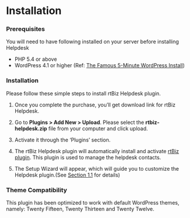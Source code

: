 # Installation

### Prerequisites

You will need to have following installed on your server before installing Helpdesk

* PHP 5.4 or above
* WordPress 4.1 or higher (Ref: [The Famous 5-Minute WordPress Install](https://codex.wordpress.org/Installing_WordPress#Famous_5-Minute_Install))


### Installation


Please follow these simple steps to install rtBiz Helpdesk plugin.

1. Once you complete the purchase, you’ll get download link for rtBiz Helpdesk.

2. Go to **Plugins > Add New > Upload**. Please select the **rtbiz-helpdesk.zip** file from your computer and click upload.

3. Activate it through the ‘Plugins’ section.

4. The rtBiz Helpdesk plugin will automatically install and activate [rtBiz plugin](https://wordpress.org/plugins/rtbiz). This plugin is used to manage the helpdesk contacts.  

5. The Setup Wizard will appear, which will guide you to customize the Helpdesk plugin.(See [Section 1.1](http://docs.rtcamp.com/rtbiz/helpdesk/admin/setup.html#setup-wizard) for details)



### Theme Compatibility
This plugin has been optimized to work with default WordPress themes, namely: Twenty Fifteen, Twenty Thirteen and Twenty Twelve.



